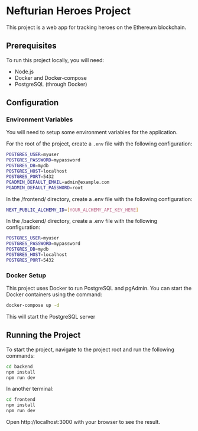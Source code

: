 # Nefturian Heroes Project

This project is a web app for tracking heroes on the Ethereum blockchain.

## Prerequisites

To run this project locally, you will need:

- Node.js
- Docker and Docker-compose
- PostgreSQL (through Docker)

## Configuration

### Environment Variables

You will need to setup some environment variables for the application.

For the root of the project, create a `.env` file with the following configuration:

```bash
POSTGRES_USER=myuser
POSTGRES_PASSWORD=mypassword
POSTGRES_DB=mydb
POSTGRES_HOST=localhost
POSTGRES_PORT=5432
PGADMIN_DEFAULT_EMAIL=admin@example.com
PGADMIN_DEFAULT_PASSWORD=root
```

In the /frontend/ directory, create a .env file with the following configuration:
```bash
NEXT_PUBLIC_ALCHEMY_ID=[YOUR_ALCHEMY_API_KEY_HERE]
```

In the /backend/ directory, create a .env file with the following configuration:
```bash
POSTGRES_USER=myuser
POSTGRES_PASSWORD=mypassword
POSTGRES_DB=mydb
POSTGRES_HOST=localhost
POSTGRES_PORT=5432
```

### Docker Setup
This project uses Docker to run PostgreSQL and pgAdmin. You can start the Docker containers using the command:
```bash
docker-compose up -d
```

This will start the PostgreSQL server

## Running the Project
To start the project, navigate to the project root and run the following commands:
```bash
cd backend
npm install
npm run dev
```

In another terminal:
```bash
cd frontend
npm install
npm run dev
```

Open http://localhost:3000 with your browser to see the result.






